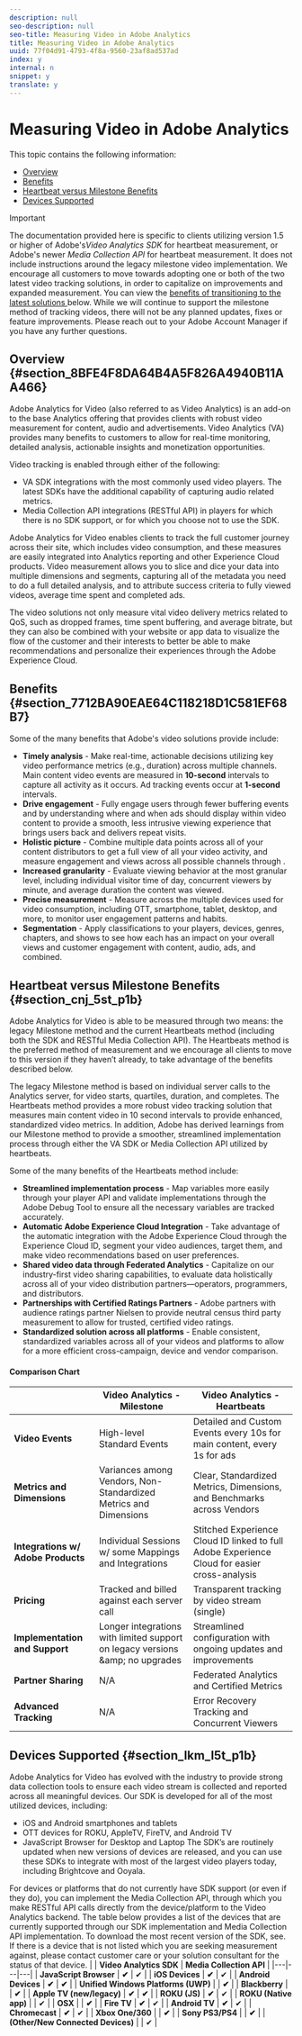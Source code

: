 ```yaml
---
description: null
seo-description: null
seo-title: Measuring Video in Adobe Analytics
title: Measuring Video in Adobe Analytics
uuid: 77f04d91-4793-4f8a-9560-23af8ad537ad
index: y
internal: n
snippet: y
translate: y
---
```


# Measuring Video in Adobe Analytics

This topic contains the following information: 

* [ Overview ](video_overview.md#section_8BFE4F8DA64B4A5F826A4940B11AA466)
* [ Benefits ](video_overview.md#section_7712BA90EAE64C118218D1C581EF68B7)
* [ Heartbeat versus Milestone Benefits ](video_overview.md#section_cnj_5st_p1b)
* [ Devices Supported ](video_overview.md#section_lkm_l5t_p1b)

>[!IMPORTANT]
>
>The documentation provided here is specific to clients utilizing version 1.5 or higher of Adobe's*Video Analytics SDK* for heartbeat measurement, or Adobe's newer *Media Collection API* for heartbeat measurement. It does not include instructions around the legacy milestone video implementation. We encourage all customers to move towards adopting one or both of the two latest video tracking solutions, in order to capitalize on improvements and expanded measurement. You can view the [ benefits of transitioning to the latest solutions ](video_overview.md#section_cnj_5st_p1b) below. While we will continue to support the milestone method of tracking videos, there will not be any planned updates, fixes or feature improvements. Please reach out to your Adobe Account Manager if you have any further questions. 


## Overview {#section_8BFE4F8DA64B4A5F826A4940B11AA466}

Adobe Analytics for Video (also referred to as Video Analytics) is an add-on to the base Analytics offering that provides clients with robust video measurement for content, audio and advertisements. Video Analytics (VA) provides many benefits to customers to allow for real-time monitoring, detailed analysis, actionable insights and monetization opportunities. 

Video tracking is enabled through either of the following: 


* VA SDK integrations with the most commonly used video players. The latest SDKs have the additional capability of capturing audio related metrics.
* Media Collection API integrations (RESTful API) in players for which there is no SDK support, or for which you choose not to use the SDK.


Adobe Analytics for Video enables clients to track the full customer journey across their site, which includes video consumption, and these measures are easily integrated into Analytics reporting and other Experience Cloud products. Video measurement allows you to slice and dice your data into multiple dimensions and segments, capturing all of the metadata you need to do a full detailed analysis, and to attribute success criteria to fully viewed videos, average time spent and completed ads. 

The video solutions not only measure vital video delivery metrics related to QoS, such as dropped frames, time spent buffering, and average bitrate, but they can also be combined with your website or app data to visualize the flow of the customer and their interests to better be able to make recommendations and personalize their experiences through the Adobe Experience Cloud. 

## Benefits {#section_7712BA90EAE64C118218D1C581EF68B7}

Some of the many benefits that Adobe's video solutions provide include: 

* **Timely analysis** - Make real-time, actionable decisions utilizing key video performance metrics (e.g., duration) across multiple channels. Main content video events are measured in **10-second** intervals to capture all activity as it occurs. Ad tracking events occur at **1-second** intervals.
* **Drive engagement** - Fully engage users through fewer buffering events and by understanding where and when ads should display within video content to provide a smooth, less intrusive viewing experience that brings users back and delivers repeat visits.
* **Holistic picture** - Combine multiple data points across all of your content distributors to get a full view of all your video activity, and measure engagement and views across all possible channels through [](federated-analytics.md).
* **Increased granularity** - Evaluate viewing behavior at the most granular level, including individual visitor time of day, concurrent viewers by minute, and average duration the content was viewed.
* **Precise measurement** - Measure across the multiple devices used for video consumption, including OTT, smartphone, tablet, desktop, and more, to monitor user engagement patterns and habits.
* **Segmentation** - Apply classifications to your players, devices, genres, chapters, and shows to see how each has an impact on your overall views and customer engagement with content, audio, ads, and combined.

## Heartbeat versus Milestone Benefits {#section_cnj_5st_p1b}

Adobe Analytics for Video is able to be measured through two means: the legacy Milestone method and the current Heartbeats method (including both the SDK and RESTful Media Collection API). The Heartbeats method is the preferred method of measurement and we encourage all clients to move to this version if they haven’t already, to take advantage of the benefits described below. 

The legacy Milestone method is based on individual server calls to the Analytics server, for video starts, quartiles, duration, and completes. The Heartbeats method provides a more robust video tracking solution that measures main content video in 10 second intervals to provide enhanced, standardized video metrics. In addition, Adobe has derived learnings from our Milestone method to provide a smoother, streamlined implementation process through either the VA SDK or Media Collection API utilized by heartbeats. 

Some of the many benefits of the Heartbeats method include: 

* **Streamlined implementation process** - Map variables more easily through your player API and validate implementations through the Adobe Debug Tool to ensure all the necessary variables are tracked accurately.
* **Automatic Adobe Experience Cloud Integration** - Take advantage of the automatic integration with the Adobe Experience Cloud through the Experience Cloud ID, segment your video audiences, target them, and make video recommendations based on user preferences.
* **Shared video data through Federated Analytics** - Capitalize on our industry-first video sharing capabilities, to evaluate data holistically across all of your video distribution partners—operators, programmers, and distributors.
* **Partnerships with Certified Ratings Partners** - Adobe partners with audience ratings partner Nielsen to provide neutral census third party measurement to allow for trusted, certified video ratings.
* **Standardized solution across all platforms** - Enable consistent, standardized variables across all of your videos and platforms to allow for a more efficient cross-campaign, device and vendor comparison.


#### Comparison Chart
|  | **Video Analytics - Milestone** | **Video Analytics - Heartbeats** |
|---|---|---|
|  **Video Events** | High-level Standard Events  | Detailed and Custom Events every 10s for main content, every 1s for ads  |
|  **Metrics and Dimensions** | Variances among Vendors, Non-Standardized Metrics and Dimensions  | Clear, Standardized Metrics, Dimensions, and Benchmarks across Vendors  |
|  **Integrations w/ Adobe Products** | Individual Sessions w/ some Mappings and Integrations  | Stitched Experience Cloud ID linked to full Adobe Experience Cloud for easier cross-analysis  |
|  **Pricing** | Tracked and billed against each server call  | Transparent tracking by video stream (single)  |
|  **Implementation and Support** | Longer integrations with limited support on legacy versions &amp;amp; no upgrades  | Streamlined configuration with ongoing updates and improvements  |
|  **Partner Sharing** | N/A  | Federated Analytics and Certified Metrics  |
|  **Advanced Tracking** | N/A  | Error Recovery Tracking and Concurrent Viewers  |


## Devices Supported {#section_lkm_l5t_p1b}

Adobe Analytics for Video has evolved with the industry to provide strong data collection tools to ensure each video stream is collected and reported across all meaningful devices. Our SDK is developed for all of the most utilized devices, including: 

* iOS and Android smartphones and tablets
* OTT devices for ROKU, AppleTV, FireTV, and Android TV
* JavaScript Browser for Desktop and Laptop
The SDK’s are routinely updated when new versions of devices are released, and you can use these SDKs to integrate with most of the largest video players today, including Brightcove and Ooyala. 

For devices or platforms that do not currently have SDK support (or even if they do), you can implement the Media Collection API, through which you make RESTful API calls directly from the device/platform to the Video Analytics backend. 
The table below provides a list of the devices that are currently supported through our SDK implementation and Media Collection API implementation. To download the most recent version of the SDK, see[](implement/download-sdks.md). If there is a device that is not listed which you are seeking measurement against, please contact customer care or your solution consultant for the status of that device. 
|  | **Video Analytics SDK** | **Media Collection API** |
|---|---|---|
|  **JavaScript Browser** | **✔** | ✔  |
|  **iOS Devices** | **✔** | ✔  |
|  **Android Devices** | **✔** | **✔** |
|  **Unified Windows Platforms (UWP)** | | **✔** |
|  **Blackberry** | | **✔** |
|  **Apple TV (new/legacy)** | **✔** | **✔** |
|  **ROKU (JS)** | **✔** | ✔  |
|  **ROKU (Native app)** |  | ✔  |
|  **OSX** | | **✔** |
|  **Fire TV** | **✔** | ✔  |
|  **Android TV** | **✔** | ✔  |
|  **Chromecast** | **✔** | ✔  |
|  **Xbox One/360** | | **✔** |
|  **Sony PS3/PS4** | | **✔** |
|  **(Other/New Connected Devices)** |  | ✔  |


